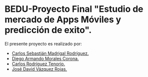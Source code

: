 # BEDU-Proyecto Final "Estudio de mercado de Apps Móviles y predicción de exito".

El presente proyecto es realizado por:

* [Carlos Sebastián Madrigal Rodríguez.](https://github.com/panchis7u7)
* [Diego Armando Morales Corona.](https://github.com/DiegoCorona)
* [Carlos Rodríguez Tenorio.](https://github.com/carlostnorio)
* [José David Vázquez Rojas.](https://github.com/davidvrj)
